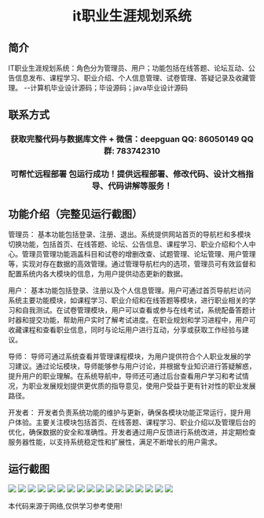 <p><h1 align="center">it职业生涯规划系统</h1></p>

## 简介
IT职业生涯规划系统：角色分为管理员、用户；功能包括在线答题、论坛互动、公告信息发布、课程学习、职业介绍、个人信息管理、试卷管理、答疑记录及收藏管理。    --计算机毕业设计源码；毕设源码；java毕业设计源码


## 联系方式
<p><h3 align="center">获取完整代码与数据库文件 + 微信：deepguan QQ: 86050149 QQ群: 783742310</h3></p>
<p><h3 align="center">可帮忙远程部署 包运行成功！提供远程部署、修改代码、设计文档指导、代码讲解等服务！</h3></p>

## 功能介绍（完整见运行截图）
管理员： 基本功能包括登录、注册、退出。系统提供网站首页的导航栏和多模块切换功能，包括首页、在线答题、论坛、公告信息、课程学习、职业介绍和个人中心。管理员管理功能涵盖科目和试卷的增删改查、试题管理、论坛管理、用户管理等，实现对存在数据的高效管理。通过管理导航栏内的选项，管理员可有效监督和配置系统内各大模块的信息，为用户提供动态更新的数据。

用户： 基本功能包括登录、注册以及个人信息管理。用户可通过首页导航栏访问系统主要功能模块，如课程学习、职业介绍和在线答题等模块，进行职业相关的学习和自我测试。在试卷管理模块，用户可以查看或参与在线考试，系统配备答题计时器和提交功能，帮助用户实时了解考试进度。在职业规划和学习进程中，用户可收藏课程和查看职业信息，同时与论坛用户进行互动，分享或获取工作经验与建议。

导师： 导师可通过系统查看并管理课程模块，为用户提供符合个人职业发展的学习建议。通过论坛模块，导师能够参与用户讨论，并根据专业知识进行答疑解惑，提升用户的职业理解。在系统导航中，导师还可通过后台查看用户学习和考试情况，为职业发展规划提供更优质的指导意见，使用户受益于更有针对性的职业发展路径。

开发者： 开发者负责系统功能的维护与更新，确保各模块功能正常运行，提升用户体验。主要关注模块包括首页、在线答题、课程学习、职业介绍以及管理后台的优化，确保数据的安全和准确性。开发者通过用户反馈进行系统改进，并定期检查服务器性能，以支持系统稳定性和扩展性，满足不断增长的用户需求。


## 运行截图
![](img/001.jpg)
![](img/002.jpg)
![](img/003.jpg)
![](img/004.jpg)
![](img/005.jpg)
![](img/006.jpg)
![](img/007.jpg)
![](img/008.jpg)
![](img/009.jpg)
![](img/010.jpg)
![](img/011.jpg)
![](img/012.jpg)
![](img/013.jpg)
![](img/014.jpg)
![](img/015.jpg)
![](img/016.jpg)
![](img/017.jpg)

<p>本代码来源于网络,仅供学习参考使用!</p>
